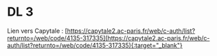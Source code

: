 # DL 3

Lien vers Capytale : [https://capytale2.ac-paris.fr/web/c-auth/list?returnto=/web/code/4135-317335](https://capytale2.ac-paris.fr/web/c-auth/list?returnto=/web/code/4135-317335){:target="_blank"} 